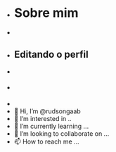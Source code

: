 - # Sobre mim 
- 
- ## Editando o perfil
- 
- ####
- 
- 👋 Hi, I’m @rudsongaab
- 👀 I’m interested in ..
- 🌱 I’m currently learning ...
- 💞️ I’m looking to collaborate on ...
- 📫 How to reach me ...

<!---
rudsongaab/rudsongaab is a ✨ special ✨ repository because its `README.md` (this file) appears on your GitHub profile.
You can click the Preview link to take a look at your changes.
--->
